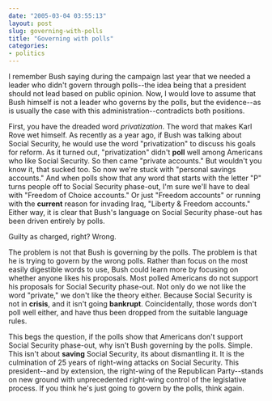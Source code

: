 ```yaml
---
date: "2005-03-04 03:55:13"
layout: post
slug: governing-with-polls
title: "Governing with polls"
categories:
- politics
---
```


I remember Bush saying during the campaign last year that we needed a leader who didn't govern through polls--the idea being that a president should not lead based on public opinion. Now, I would love to assume that Bush himself is not a leader who governs by the polls, but the evidence--as is usually the case with this administration--contradicts both positions.

First, you have the dreaded word _privatization_. The word that makes Karl Rove wet himself. As recently as a year ago, if Bush was talking about Social Security, he would use the word "privatization" to discuss his goals for reform. As it turned out, "privatization" didn't **poll** well among Americans who like Social Security. So then came "private accounts." But wouldn't you know it, that sucked too. So now we're stuck with "personal savings accounts." And when polls show that any word that starts with the letter "P" turns people off to Social Security phase-out, I'm sure we'll have to deal with "Freedom of Choice accounts." Or just "Freedom accounts" or running with the **current** reason for invading Iraq, "Liberty & Freedom accounts." Either way, it is clear that Bush's language on Social Security phase-out has been driven entirely by polls. 

Guilty as charged, right? Wrong.

The problem is not that Bush is governing by the polls. The problem is that he is trying to govern by the wrong polls. Rather than focus on the most easily digestible words to use, Bush could learn more by focusing on whether anyone likes his proposals. Most polled Americans do not support his proposals for Social Security phase-out. Not only do we not like the word "private," we don't like the theory either. Because Social Security is not in **crisis**, and it isn't going **bankrupt**. Coincidentally, those words don't poll well either, and have thus been dropped from the suitable language rules.

This begs the question, if the polls show that Americans don't support Social Security phase-out, why isn't Bush governing by the polls. Simple. This isn't about **saving** Social Security, its about dismantling it. It is the culmination of 25 years of right-wing attacks on Social Security. This president--and by extension, the right-wing of the Republican Party--stands on new ground with unprecedented right-wing control of the legislative process. If you think he's just going to govern by the polls, think again.